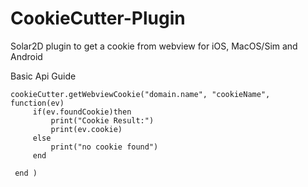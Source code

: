 # CookieCutter-Plugin

Solar2D plugin to get a cookie from webview for iOS, MacOS/Sim and Android


Basic Api Guide
```
cookieCutter.getWebviewCookie("domain.name", "cookieName", function(ev)
     if(ev.foundCookie)then
         print("Cookie Result:")
         print(ev.cookie)
     else
         print("no cookie found")
     end

 end )
 ````
